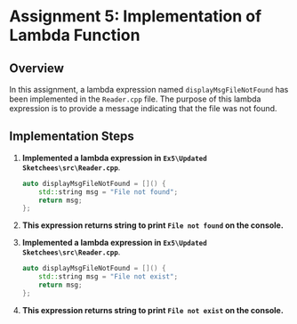 # Assignment 5: Implementation of Lambda Function

## Overview

In this assignment, a lambda expression named `displayMsgFileNotFound` has been implemented in the `Reader.cpp` file. The purpose of this lambda expression is to provide a message indicating that the file was not found.

## Implementation Steps

1. **Implemented a lambda expression in `Ex5\Updated Sketchees\src\Reader.cpp`**.

   ```cpp
   auto displayMsgFileNotFound = []() {
       std::string msg = "File not found";
       return msg;
   };

2. **This expression returns string to print `File not found` on the console.**

3. **Implemented a lambda expression in `Ex5\Updated Sketchees\src\Reader.cpp`**.

   ```cpp
   auto displayMsgFileNotFound = []() {
       std::string msg = "File not exist";
       return msg;
   };

4. **This expression returns string to print `File not exist` on the console.**


